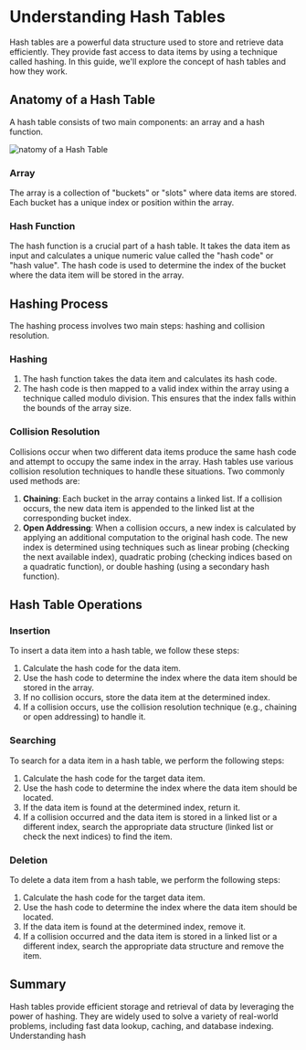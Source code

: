 # Understanding Hash Tables

Hash tables are a powerful data structure used to store and retrieve data efficiently. They provide fast access to data items by using a technique called hashing. In this guide, we'll explore the concept of hash tables and how they work.

## Anatomy of a Hash Table

A hash table consists of two main components: an array and a hash function.

![natomy of a Hash Table](https://datastructures.maximal.io/img/hash-tables/hashing.png)

### Array

The array is a collection of "buckets" or "slots" where data items are stored. Each bucket has a unique index or position within the array.

### Hash Function

The hash function is a crucial part of a hash table. It takes the data item as input and calculates a unique numeric value called the "hash code" or "hash value". The hash code is used to determine the index of the bucket where the data item will be stored in the array.

## Hashing Process

The hashing process involves two main steps: hashing and collision resolution.

### Hashing

1. The hash function takes the data item and calculates its hash code.
2. The hash code is then mapped to a valid index within the array using a technique called modulo division. This ensures that the index falls within the bounds of the array size.

### Collision Resolution

Collisions occur when two different data items produce the same hash code and attempt to occupy the same index in the array. Hash tables use various collision resolution techniques to handle these situations. Two commonly used methods are:

1. **Chaining**: Each bucket in the array contains a linked list. If a collision occurs, the new data item is appended to the linked list at the corresponding bucket index.
2. **Open Addressing**: When a collision occurs, a new index is calculated by applying an additional computation to the original hash code. The new index is determined using techniques such as linear probing (checking the next available index), quadratic probing (checking indices based on a quadratic function), or double hashing (using a secondary hash function).

## Hash Table Operations

### Insertion

To insert a data item into a hash table, we follow these steps:

1. Calculate the hash code for the data item.
2. Use the hash code to determine the index where the data item should be stored in the array.
3. If no collision occurs, store the data item at the determined index.
4. If a collision occurs, use the collision resolution technique (e.g., chaining or open addressing) to handle it.

### Searching

To search for a data item in a hash table, we perform the following steps:

1. Calculate the hash code for the target data item.
2. Use the hash code to determine the index where the data item should be located.
3. If the data item is found at the determined index, return it.
4. If a collision occurred and the data item is stored in a linked list or a different index, search the appropriate data structure (linked list or check the next indices) to find the item.

### Deletion

To delete a data item from a hash table, we perform the following steps:

1. Calculate the hash code for the target data item.
2. Use the hash code to determine the index where the data item should be located.
3. If the data item is found at the determined index, remove it.
4. If a collision occurred and the data item is stored in a linked list or a different index, search the appropriate data structure and remove the item.

## Summary

Hash tables provide efficient storage and retrieval of data by leveraging the power of hashing. They are widely used to solve a variety of real-world problems, including fast data lookup, caching, and database indexing. Understanding hash
